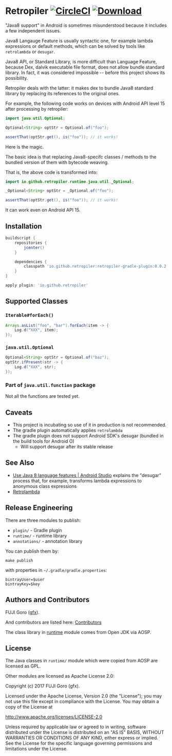 # Retropiler [![CircleCI](https://circleci.com/gh/retropiler/retropiler.svg?style=svg)](https://circleci.com/gh/retropiler/retropiler) [ ![Download](https://api.bintray.com/packages/retropiler/maven/retropiler-gradle-plugin/images/download.svg) ](https://bintray.com/retropiler/maven/retropiler-gradle-plugin/_latestVersion)

"Java8 support" in Android is sometimes misunderstood because it includes a few independent issues.

Java8 Langauge Feature is usually syntactic one, for example lambda expressions or default methods,
which can be solved by tools like `retrolambda` or `desugar`.

Java8 API, or Standard Library, is more difficult than Language Feature, because Dex, dalvik executable file format, does not allow bundle standard library. In fact, it was considered impossible -- before this project shows its possibility.

Retropiler deals with the latter: it makes dex to bundle Java8 standard library by replacing
its references to the original ones.

For example, the following code works on devices with Android API level 15 after processing by retropiler:

```java
import java.util.Optional;

Optional<String> optStr = Optional.of("foo");

assertThat(optStr.get(), is("foo")); // it works!
```

Here is the magic.

The basic idea is that replacing Java8-specifc classes / methods to the bundled version of them
with bytecode weaving.

That is, the above code is transformed into:

```java
import io.github.retropiler.runtime.java.util._Optional;

_Optional<String> optStr = _Optional.of("foo");

assertThat(optStr.get(), is("foo")); // it works!
```

It can work even on Android API 15.

## Installation

```groovy:build.gradle
buildscript {
    repositories {
        jcenter()
    }

    dependencies {
        classpath 'io.github.retropiler:retropiler-gradle-plugin:0.0.2'
    }
}

apply plugin: 'io.github.retropiler'
```

## Supported Classes

### `Iterable#forEach()`

```java
Arrays.asList("foo", "bar").forEach(item -> {
    Log.d("XXX", item);
});
```

### `java.util.Optional`

```java
Optional<String> optStr = Optional.of("baz");
optStr.ifPresent(str -> {
    Log.d("XXX", str);
});
```

### Part of `java.util.function` package

Not all the functions are tested yet.

## Caveats

* This project is incubating so use of it in production is not recommended.
* The gradle plugin automatically applies `retrolambda`
* The gradle plugin does not support Android SDK's desugar (bundled in the build tools for Android O)
  * Will support desugar after its stable release

## See Also

* [Use Java 8 language features \| Android Studio](https://developer.android.com/studio/preview/features/java8-support.html) explains the "desugar" process that, for example, transforms lambda expressions to anonymous class expressions
* [Retrolambda](https://github.com/orfjackal/retrolambda)

## Release Engineering

There are three modules to publish:

* `plugin/` - Gradle plugin
* `runtime/` - runtime library
* `annotations/` - annotation library

You can publish them by:

```shell
make publish
```

with properties in `~/.gradle/gradle.properties`:

```gradle.properties
bintrayUser=$user
bintrayKey=$key
```

## Authors and Contributors

FUJI Goro ([gfx](https://github.com/gfx)).

And contributors are listed here: [Contributors](https://github.com/retropiler/retropiler/graphs/contributors)

The class library in [runtime](https://github.com/retropiler/retropiler/tree/master/runtime) module comes from Open JDK via AOSP.

## License

The Java classes in `runtime/` module which were copied from AOSP are licensed as GPL.

Other modules are licensed as Apache License 2.0:

Copyright (c) 2017 FUJI Goro (gfx).

Licensed under the Apache License, Version 2.0 (the "License");
you may not use this file except in compliance with the License.
You may obtain a copy of the License at

http://www.apache.org/licenses/LICENSE-2.0

Unless required by applicable law or agreed to in writing, software
distributed under the License is distributed on an "AS IS" BASIS,
WITHOUT WARRANTIES OR CONDITIONS OF ANY KIND, either express or implied.
See the License for the specific language governing permissions and
limitations under the License.
